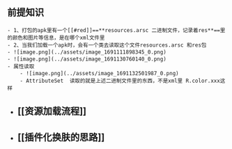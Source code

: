 ## 前提知识
	- 1、打包的apk里有一个[[#red]]==**resources.arsc 二进制文件，记录着res**==里的颜色和图片等信息，是在哪个xml文件里
	- 2、当我们加载一个apk时，会有一个类去读取这个文件resources.arsc 和res包
	- ![image.png](../assets/image_1691111898345_0.png)
	- ![image.png](../assets/image_1691130760140_0.png)
	- 属性读取
		- ![image.png](../assets/image_1691132501987_0.png)
		- AttributeSet  读取的就是上述二进制文件里的东西，不是xml里 R.color.xxx这样
- ## [[资源加载流程]]
- ## [[插件化换肤的思路]]